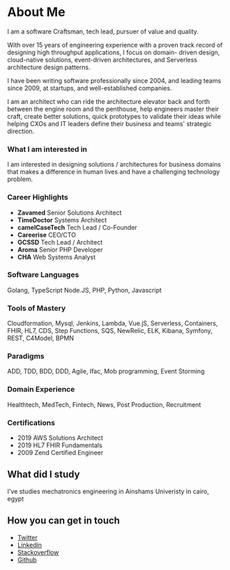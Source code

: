 # About Me

I am a software Craftsman, tech lead, pursuer of value and quality.

With over 15 years of engineering experience with a proven track record of designing high throughput applications, I focus on domain- driven design, cloud-native solutions, event-driven architectures, and Serverless architecture design patterns.

I have been writing software professionally since 2004, and leading teams since 2009, at startups, and well-established companies.

I am an architect who can ride the architecture elevator back and forth between the engine room and the penthouse, help engineers master their craft, create better solutions, quick prototypes to validate their ideas while helping CXOs and IT leaders define their business and teams' strategic direction.

### What I am interested in
I am interested in designing solutions / architectures for business domains that makes a difference in human lives and have a challenging technology problem.

### Career Highlights

- **Zavamed**       Senior Solutions Architect
- **TimeDoctor**    Systems Architect
- **camelCaseTech** Tech Lead / Co-Founder
- **Careerise**     CEO/CTO
- **GCSSD**         Tech Lead / Architect
- **Aroma**         Senior PHP Developer
- **CHA**           Web Systems Analyst
  

### Software Languages
Golang, TypeScript Node.JS, PHP, Python, Javascript

### Tools of Mastery
Cloudformation, Mysql, Jenkins, Lambda, Vue.jS, Serverless, Containers, FHIR, HL7, CDS, Step Functions, SQS, NewRelic, ELK, Kibana, Symfony, REST, C4Model, BPMN

### Paradigms
ADD, TDD, BDD, DDD, Agile, Ifac, Mob programming, Event Storming

### Domain Experience
Healthtech, MedTech, Fintech, News, Post Production, Recruitment

### Certifications
- 2019 AWS Solutions Architect
- 2019 HL7 FHIR Fundamentals
- 2009 Zend Certified Engineer

## What did I study
I've studies mechatronics engineering in Ainshams Univeristy in cairo, egypt

## How you can get in touch
* [Twitter](https://twitter.com/me2resh)
* [Linkedin](https://www.linkedin.com/in/aabdelaliem/)
* [Stackoverflow](https://stackoverflow.com/users/2373953/me2resh)
* [Github](https://github.com/me2resh)